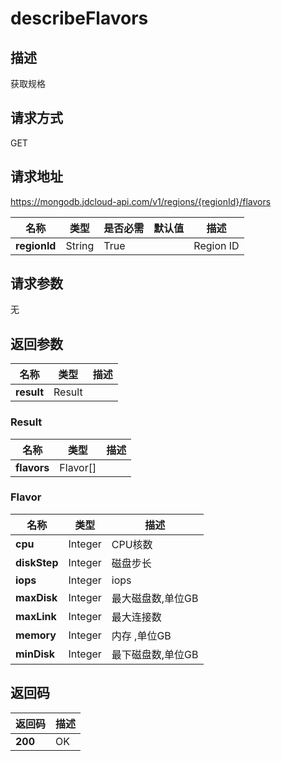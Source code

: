 # describeFlavors


## 描述
获取规格

## 请求方式
GET

## 请求地址
https://mongodb.jdcloud-api.com/v1/regions/{regionId}/flavors

|名称|类型|是否必需|默认值|描述|
|---|---|---|---|---|
|**regionId**|String|True||Region ID|

## 请求参数
无


## 返回参数
|名称|类型|描述|
|---|---|---|
|**result**|Result||


### <a name="Result">Result</a>
|名称|类型|描述|
|---|---|---|
|**flavors**|Flavor[]||
### <a name="Flavor">Flavor</a>
|名称|类型|描述|
|---|---|---|
|**cpu**|Integer|CPU核数|
|**diskStep**|Integer|磁盘步长|
|**iops**|Integer|iops|
|**maxDisk**|Integer|最大磁盘数,单位GB|
|**maxLink**|Integer|最大连接数|
|**memory**|Integer|内存 ,单位GB|
|**minDisk**|Integer|最下磁盘数,单位GB|

## 返回码
|返回码|描述|
|---|---|
|**200**|OK|

